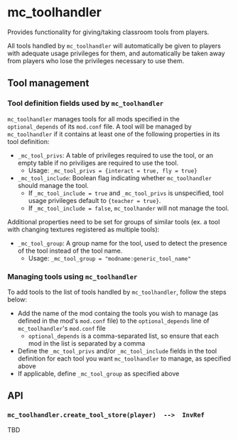 # mc_toolhandler

Provides functionality for giving/taking classroom tools from players.

All tools handled by `mc_toolhandler` will automatically be given to players with adequate usage privileges for them, and automatically be taken away from players who lose the privileges necessary to use them.

## Tool management

### Tool definition fields used by `mc_toolhandler`

`mc_toolhandler` manages tools for all mods specified in the `optional_depends` of its `mod.conf` file. A tool will be managed by `mc_toolhandler` if it contains at least one of the following properties in its tool definition:

- `_mc_tool_privs`: A table of privileges required to use the tool, or an empty table if no priviliges are required to use the tool.
  - Usage: ```_mc_tool_privs = {interact = true, fly = true}```
- `_mc_tool_include`: Boolean flag indicating whether `mc_toolhandler` should manage the tool.
  - If `_mc_tool_include = true` and `_mc_tool_privs` is unspecified, tool usage privileges default to `{teacher = true}`.
  - If `_mc_tool_include = false`, `mc_toolhander` will not manage the tool.

Additional properties need to be set for groups of similar tools (ex. a tool with changing textures registered as multiple tools):

- `_mc_tool_group`: A group name for the tool, used to detect the presence of the tool instead of the tool name.
  - Usage: ```_mc_tool_group = "modname:generic_tool_name"```

### Managing tools using `mc_toolhandler`

To add tools to the list of tools handled by `mc_toolhandler`, follow the steps below:

- Add the name of the mod containg the tools you wish to manage (as defined in the mod's `mod.conf` file) to the `optional_depends` line of `mc_toolhandler`'s `mod.conf` file
  - `optional_depends` is a comma-separated list, so ensure that each mod in the list is separated by a comma
- Define the `_mc_tool_privs` and/or `_mc_tool_include` fields in the tool definition for each tool you want `mc_toolhandler` to manage, as specified above
- If applicable, define `_mc_tool_group` as specified above

## API

### `mc_toolhandler.create_tool_store(player)  -->  InvRef`

TBD